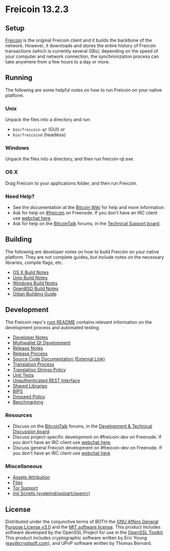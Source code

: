 Freicoin 13.2.3
=================

Setup
---------------------
[Freicoin](http://freico.in/en/download) is the original Freicoin client and it builds the backbone of the network. However, it downloads and stores the entire history of Freicoin transactions (which is currently several GBs); depending on the speed of your computer and network connection, the synchronization process can take anywhere from a few hours to a day or more.

Running
---------------------
The following are some helpful notes on how to run Freicoin on your native platform.

### Unix

Unpack the files into a directory and run:

- `bin/freicoin-qt` (GUI) or
- `bin/freicoind` (headless)

### Windows

Unpack the files into a directory, and then run freicoin-qt.exe.

### OS X

Drag Freicoin to your applications folder, and then run Freicoin.

### Need Help?

* See the documentation at the [Bitcoin Wiki](https://en.bitcoin.it/wiki/Main_Page)
for help and more information.
* Ask for help on [#freicoin](http://webchat.freenode.net?channels=freicoin) on Freenode. If you don't have an IRC client use [webchat here](http://webchat.freenode.net?channels=freicoin).
* Ask for help on the [BitcoinTalk](https://bitcointalk.org/) forums, in the [Technical Support board](https://bitcointalk.org/index.php?board=4.0).

Building
---------------------
The following are developer notes on how to build Freicoin on your native platform. They are not complete guides, but include notes on the necessary libraries, compile flags, etc.

- [OS X Build Notes](build-osx.md)
- [Unix Build Notes](build-unix.md)
- [Windows Build Notes](build-windows.md)
- [OpenBSD Build Notes](build-openbsd.md)
- [Gitian Building Guide](gitian-building.md)

Development
---------------------
The Freicoin repo's [root README](/README.md) contains relevant information on the development process and automated testing.

- [Developer Notes](developer-notes.md)
- [Multiwallet Qt Development](multiwallet-qt.md)
- [Release Notes](release-notes.md)
- [Release Process](release-process.md)
- [Source Code Documentation (External Link)](https://dev.visucore.com/freicoin/doxygen/)
- [Translation Process](translation_process.md)
- [Translation Strings Policy](translation_strings_policy.md)
- [Unit Tests](unit-tests.md)
- [Unauthenticated REST Interface](REST-interface.md)
- [Shared Libraries](shared-libraries.md)
- [BIPS](bips.md)
- [Dnsseed Policy](dnsseed-policy.md)
- [Benchmarking](benchmarking.md)

### Resources
* Discuss on the [BitcoinTalk](https://bitcointalk.org/) forums, in the [Development & Technical Discussion board](https://bitcointalk.org/index.php?board=6.0).
* Discuss project-specific development on #freicoin-dev on Freenode. If you don't have an IRC client use [webchat here](http://webchat.freenode.net/?channels=freicoin-dev).
* Discuss general Freicoin development on #freicoin-dev on Freenode. If you don't have an IRC client use [webchat here](http://webchat.freenode.net/?channels=freicoin-dev).

### Miscellaneous
- [Assets Attribution](assets-attribution.md)
- [Files](files.md)
- [Tor Support](tor.md)
- [Init Scripts (systemd/upstart/openrc)](init.md)

License
---------------------
Distributed under the conjunctive terms of BOTH the [GNU Affero General Purpose License v3.0](https://www.gnu.org/licenses/agpl-3.0.en.html) and the [MIT software license](https://www.opensource.org/licenses/mit-license.php).
This product includes software developed by the OpenSSL Project for use in the [OpenSSL Toolkit](https://www.openssl.org/). This product includes
cryptographic software written by Eric Young ([eay@cryptsoft.com](mailto:eay@cryptsoft.com)), and UPnP software written by Thomas Bernard.
